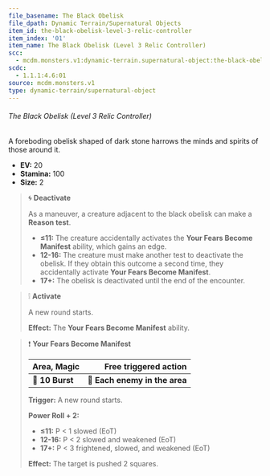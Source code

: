 ```yaml
---
file_basename: The Black Obelisk
file_dpath: Dynamic Terrain/Supernatural Objects
item_id: the-black-obelisk-level-3-relic-controller
item_index: '01'
item_name: The Black Obelisk (Level 3 Relic Controller)
scc:
  - mcdm.monsters.v1:dynamic-terrain.supernatural-object:the-black-obelisk-level-3-relic-controller
scdc:
  - 1.1.1:4.6:01
source: mcdm.monsters.v1
type: dynamic-terrain/supernatural-object
---
```


###### The Black Obelisk (Level 3 Relic Controller)

A foreboding obelisk shaped of dark stone harrows the minds and spirits of those around it.

- **EV:** 20
- **Stamina:** 100
- **Size:** 2

<!-- -->
> 🌀 **Deactivate**
>
> As a maneuver, a creature adjacent to the black obelisk can make a **Reason test**.
>
> - **≤11:** The creature accidentally activates the **Your Fears Become Manifest** ability, which gains an edge.
> - **12-16:** The creature must make another test to deactivate the obelisk. If they obtain this outcome a second time, they accidentally activate **Your Fears Become Manifest**.
> - **17+:** The obelisk is deactivated until the end of the encounter.

<!-- -->
> ❕ **Activate**
>
> A new round starts.
>
> **Effect:** The **Your Fears Become Manifest** ability.

<!-- -->
> ❗️ **Your Fears Become Manifest**
>
> | **Area, Magic** |     **Free triggered action** |
> | --------------- | ----------------------------: |
> | **📏 10 Burst** | **🎯 Each enemy in the area** |
>
> **Trigger:** A new round starts.
>
> **Power Roll + 2:**
>
> - **≤11:** P < 1 slowed (EoT)
> - **12-16:** P < 2 slowed and weakened (EoT)
> - **17+:** P < 3 frightened, slowed, and weakened (EoT)
>
> **Effect:** The target is pushed 2 squares.
